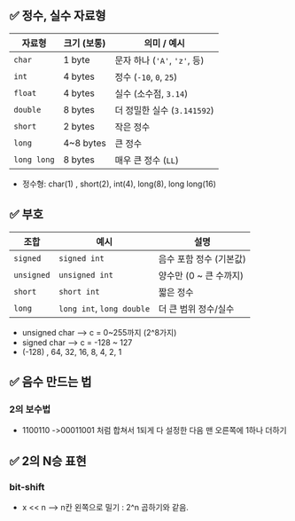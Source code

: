 ## ✅ 정수, 실수 자료형

| 자료형         | 크기 (보통)   | 의미 / 예시                 |
| ----------- | --------- | ----------------------- |
| `char`      | 1 byte    | 문자 하나 (`'A'`, `'z'`, 등) |
| `int`       | 4 bytes   | 정수 (`-10`, `0`, `25`)   |
| `float`     | 4 bytes   | 실수 (소수점, `3.14`)        |
| `double`    | 8 bytes   | 더 정밀한 실수 (`3.141592`)   |
| `short`     | 2 bytes   | 작은 정수                   |
| `long`      | 4~8 bytes | 큰 정수                    |
| `long long` | 8 bytes   | 매우 큰 정수 (`LL`)          |
- 정수형: char(1) , short(2), int(4), long(8), long long(16)

## ✅ 부호

| 조합         | 예시                        | 설명              |
| ---------- | ------------------------- | --------------- |
| `signed`   | `signed int`              | 음수 포함 정수 (기본값)  |
| `unsigned` | `unsigned int`            | 양수만 (0 ~ 큰 수까지) |
| `short`    | `short int`               | 짧은 정수           |
| `long`     | `long int`, `long double` | 더 큰 범위 정수/실수    |

- unsigned char --> c = 0~255까지 (2^8가지)
- signed char     --> c = -128 ~ 127
- (-128) , 64, 32, 16, 8, 4, 2, 1

## ✅ 음수 만드는 법

### 2의 보수법
- 1100110 ->00011001 처럼 합쳐서 1되게 다 설정한 다음 맨 오른쪽에 1하나 더하기


## ✅ 2의 N승 표현
### bit-shift
-   x << n 
--> n칸 왼쪽으로 밀기 : 2^n 곱하기와 같음.
